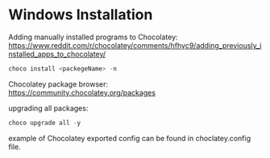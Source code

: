# Windows Installation

Adding manually installed programs to Chocolatey:  
https://www.reddit.com/r/chocolatey/comments/hfhyc9/adding_previously_installed_apps_to_chocolatey/
```powershell
choco install <packegeName> -n
```

Chocolatey package browser:  
https://community.chocolatey.org/packages

upgrading all packages:
```powershell
choco upgrade all -y
```

example of Chocolatey exported config can be found in choclatey.config file.
